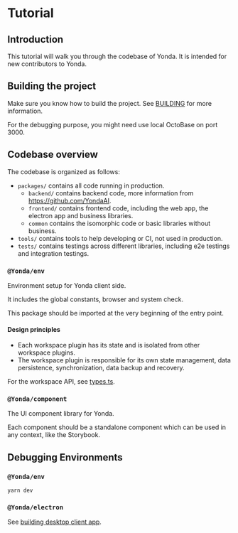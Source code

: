 # Tutorial

## Introduction

This tutorial will walk you through the codebase of Yonda. It is intended for new contributors to Yonda.

## Building the project

Make sure you know how to build the project. See [BUILDING](../BUILDING.md) for more information.

For the debugging purpose, you might need use local OctoBase on port 3000.

## Codebase overview

The codebase is organized as follows:

- `packages/` contains all code running in production.
  - `backend/` contains backend code, more information from <https://github.com/YondaAI>.
  - `frontend/` contains frontend code, including the web app, the electron app and business libraries.
  - `common` contains the isomorphic code or basic libraries without business.
- `tools/` contains tools to help developing or CI, not used in production.
- `tests/` contains testings across different libraries, including e2e testings and integration testings.

### `@Yonda/env`

Environment setup for Yonda client side.

It includes the global constants, browser and system check.

This package should be imported at the very beginning of the entry point.

#### Design principles

- Each workspace plugin has its state and is isolated from other workspace plugins.
- The workspace plugin is responsible for its own state management, data persistence, synchronization, data backup and recovery.

For the workspace API, see [types.ts](../../packages/frontend/workspace/src/type.ts).

### `@Yonda/component`

The UI component library for Yonda.

Each component should be a standalone component which can be used in any context, like the Storybook.

## Debugging Environments

### `@Yonda/env`

```shell
yarn dev
```

### `@Yonda/electron`

See [building desktop client app](../building-desktop-client-app.md).
